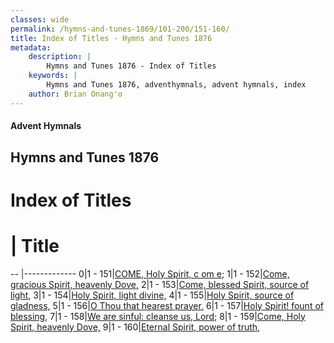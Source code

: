 ```yaml
---
classes: wide
permalink: /hymns-and-tunes-1869/101-200/151-160/
title: Index of Titles - Hymns and Tunes 1876
metadata:
    description: |
        Hymns and Tunes 1876 - Index of Titles
    keywords: |
        Hymns and Tunes 1876, adventhymnals, advent hymnals, index
    author: Brian Onang'o
---
```


#### Advent Hymnals

## Hymns and Tunes 1876

# Index of Titles
# | Title                        
-- |-------------
0|1 - 151|[COME, Holy Spirit, c om e;](/101-200/151-160/01.COME,-Holy-Spirit,-c-om-e;)
1|1 - 152|[Come, gracious Spirit, heavenly Dove,](/101-200/151-160/02.Come,-gracious-Spirit,-heavenly-Dove,)
2|1 - 153|[Come, blessed Spirit, source of light,](/101-200/151-160/03.Come,-blessed-Spirit,-source-of-light,)
3|1 - 154|[Holy Spirit, light divine,](/101-200/151-160/04.Holy-Spirit,-light-divine,)
4|1 - 155|[Holy Spirit, source of gladness,](/101-200/151-160/05.Holy-Spirit,-source-of-gladness,)
5|1 - 156|[O Thou that hearest prayer,](/101-200/151-160/06.O-Thou-that-hearest-prayer,)
6|1 - 157|[Holy Spirit! fount of blessing,](/101-200/151-160/07.Holy-Spirit!-fount-of-blessing,)
7|1 - 158|[We are sinful: cleanse us, Lord;](/101-200/151-160/08.We-are-sinful:-cleanse-us,-Lord;)
8|1 - 159|[Come, Holy Spirit, heavenly Dove,](/101-200/151-160/09.Come,-Holy-Spirit,-heavenly-Dove,)
9|1 - 160|[Eternal Spirit, power of truth,](/101-200/151-160/10.Eternal-Spirit,-power-of-truth,)